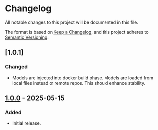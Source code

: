 # Changelog

All notable changes to this project will be documented in this file.

The format is based on [Keep a Changelog](https://keepachangelog.com/en/1.0.0/), and this project adheres to [Semantic Versioning](https://semver.org/spec/v2.0.0.html).

## [1.0.1]

### Changed
- Models are injected into docker build phase. Models are loaded from local files instead of remote repos. This should enhance stability.

## [1.0.0] - 2025-05-15
### Added
- Initial release.

[Unreleased]: https://example.com/compare/v1.0.0...HEAD
[1.0.0]: https://example.com/releases/v1.0.0
